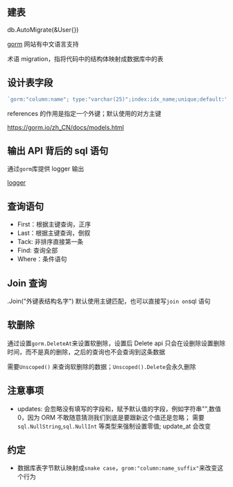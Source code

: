 ## 建表

db.AutoMigrate(&User{})

[gorm](https://gorm.io/docs) 网站有中文语言支持

术语 migration，指将代码中的结构体映射成数据库中的表

## 设计表字段

```go
`gorm:"column:name"; type:"varchar(25)";index:idx_name;unique;default:"value";references:Code; primarykey`
```

references 的作用是指定一个外键；默认使用的对方主键

https://gorm.io/zh_CN/docs/models.html

## 输出 API 背后的 sql 语句

通过`gorm`库提供 logger 输出

[logger](https://gorm.io/zh_CN/docs/logger.html)

## 查询语句

- First：根据主键查询，正序
- Last：根据主键查询，倒叙
- Tack: 非排序直接第一条
- Find: 查询全部
- Where：条件语句

## Join 查询

.Join("外键表结构名字") 默认使用主键匹配，也可以直接写`join on`sql 语句

## 软删除

通过设置`gorm.DeleteAt`来设置软删除，设置后 Delete api 只会在设删除设置删除时间，而不是真的删除，之后的查询也不会查询到这条数据

需要`Unscoped()` 来查询软删除的数据；`Unscoped().Delete`会永久删除

## 注意事项

- updates: 会忽略没有填写的字段和，赋予默认值的字段，例如字符串"",数值 0，因为 ORM 不敢随意猜测我们到底是要跟新这个值还是忽略；
  需要 `sql.NullString`,`sql.NullInt` 等类型来强制设置零值; update_at 会改变

## 约定

- 数据库表字节默认映射成`snake case`，`grom:"column:name_suffix"`来改变这个行为
